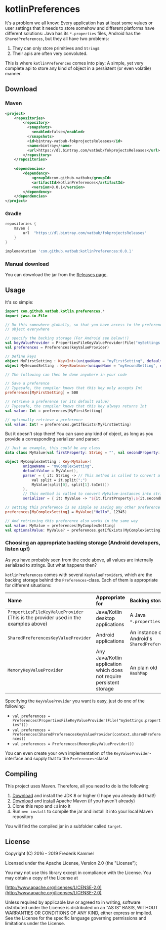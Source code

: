 # kotlinPreferences
It's a problem we all know: Every application has at least some values 
or user settings that it needs to store somehow and different platforms 
have different solutions:
Java has its `*.properties` files, Android has the `SharedPreferences`, 
but they all have two problems:
1. They can only store primitives and `String`s 
2. Their apis are often very convoluted.

This is where `kotlinPreferences` comes into play: A simple, yet very complete 
api to store any kind of object in a persistent (or even volatile) manner.

## Download
### Maven
```xml
<project>
    <repositories>
        <repository>
          <snapshots>
            <enabled>false</enabled>
          </snapshots>
          <id>bintray-vatbub-fokprojectsReleases</id>
          <name>bintray</name>
          <url>https://dl.bintray.com/vatbub/fokprojectsReleases</url>
        </repository>
    </repositories>
    
    <dependencies>
        <dependency>
            <groupId>com.github.vatbub</groupId>
            <artifactId>kotlinPreferences</artifactId>
            <version>0.0.1</version>
        </dependency>
    </dependencies>
</project>
```

### Gradle
```groovy
repositories {
    maven {
        url  "https://dl.bintray.com/vatbub/fokprojectsReleases"
    }
}

implementation 'com.github.vatbub:kotlinPreferences:0.0.1'
```

### Manual download
You can download the jar from the [Releases page](https://github.com/vatbub/kotlinPreferences/releases).

## Usage
It's so simple:
```kotlin
import com.github.vatbub.kotlin.preferences.*
import java.io.File

// Do this somewhere globally, so that you have access to the preferences
// object everywhere

// specify the backing storage (For Android see below!!)
val keyValueProvider = PropertiesFileKeyValueProvider(File("mySettings.properties"))
val preferences = Preferences(keyValueProvider)

// Define keys
object MyFirstSetting : Key<Int>(uniqueName = "myFirstSetting", defaultValue = 12345, parser = { it.toInt() }, serializer = { it.toString() })
object MySecondSetting : Key<Boolean>(uniqueName = "mySecondSetting", defaultValue = true, parser = { it.toBoolean() }, serializer = { it.toString() })

// The following can then be done anywhere in your code

// Save a preference
// Typesafe, the compiler knows that this key only accepts Int
preferences[MyFirstSetting] = 500

// retrieve a preference (or its default value)
// Typesafe, the compiler knows that this key always returns Int
val value: Int = preferences[MyFirstSetting]

// optionally retrieve a preference
val value: Int? = preferences.getIfExists(MyFirstSetting)
```

But it doesn't stop there! You can save any kind of object, as long as 
you provide a corresponding serializer and parser:

```kotlin
// Just an example, this could be any class
data class MyValue(val firstProperty: String = "", val secondProperty: Int = 0)

object MyComplexSetting : Key<MyValue>(
        uniqueName = "myComplexSetting",
        defaultValue = MyValue(),
        parser = { it: String -> // This method is called to convert a String into a MyValue-instance
            val split = it.split(";")
            MyValue(split[0], split[1].toInt())
        },
        // This method is called to convert MyValue-instances into strings
        serializer = { it: MyValue -> "${it.firstProperty};${it.secondProperty}" })

// setting this preference is as simple as saving any other preference
preferences[MyComplexSetting] = MyValue("Hello", 12345)

// And retrieving this preference also works in the same way
val value: MyValue = preferences[MyComplexSetting]
val optionalValue: MyValue? = preferences.getIfExists(MyComplexSetting)
``` 

### Choosing an appropriate backing storage (Android developers, listen up!)
As you have probably seen from the code above, all values are internally
serialized to strings. But what happens then? 

`kotlinPreferences` comes with several `KeyValueProvider`s, which are
the backing storage behind the `Preferences`-class. 
Each of them is appropriate for different situations:

| Name                                                                               | Appropriate for                                                       | Backing storage                              |
|:-----------------------------------------------------------------------------------|:----------------------------------------------------------------------|:---------------------------------------------|
| `PropertiesFileKeyValueProvider` (This is the provider used in the examples above) | Java/Kotlin desktop applications                                      | A Java `*.properties`-file                   |
| `SharedPreferencesKeyValueProvider`                                                | Android applications                                                  | An instance of Android's `SharedPreferences` |
| `MemoryKeyValueProvider`                                                           | Any Java/Kotlin application which does not require persistent storage | An plain old `HashMap`                       |

Specifying the `KeyValueProvider` you want is easy, just do one of the following:
- `val preferences = Preferences(PropertiesFileKeyValueProvider(File("mySettings.properties")))`
- `val preferences = Preferences(SharedPreferencesKeyValueProvider(context.sharedPreferences))`
- `val preferences = Preferences(MemoryKeyValueProvider())`

You can even create your own implementation of the `KeyValueProvider`-interface and supply that to the `Preferences`-class!

## Compiling
This project uses Maven. Therefore, all you need to do is the following:

1. [Download](https://www.oracle.com/technetwork/java/javase/downloads/jdk8-downloads-2133151.html) and install the JDK 8 or higher (I hope you already did that!)
2. [Download](https://maven.apache.org/download.cgi) and [install](https://maven.apache.org/install.html) Apache Maven (if you haven't already)
3. Clone this repo and `cd` into it
4. Run `mvn install` to compile the jar and install it into your local Maven repository

You will find the compiled jar in a subfolder called `target`.

## License
Copyright (C) 2016 - 2019 Frederik Kammel

Licensed under the Apache License, Version 2.0 (the "License");

You may not use this library except in compliance with the License.
You may obtain a copy of the License at

[http://www.apache.org/licenses/LICENSE-2.0](http://www.apache.org/licenses/LICENSE-2.0)

Unless required by applicable law or agreed to in writing, software
distributed under the License is distributed on an "AS IS" BASIS,
WITHOUT WARRANTIES OR CONDITIONS OF ANY KIND, either express or implied.
See the License for the specific language governing permissions and
limitations under the License.
